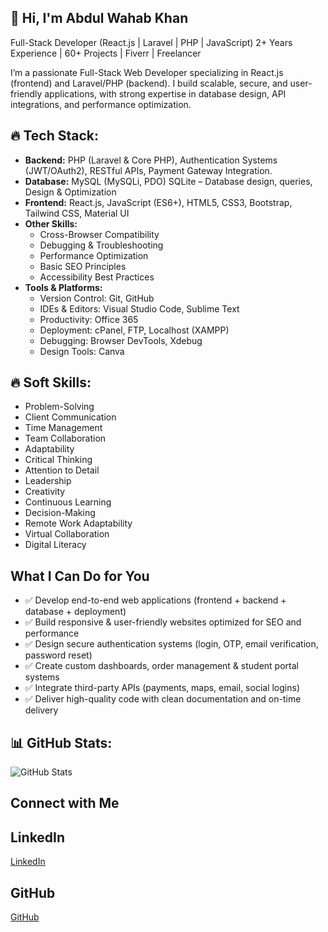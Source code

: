 ## 👋 Hi, I'm Abdul Wahab Khan 
Full-Stack Developer (React.js | Laravel | PHP | JavaScript)
 2+ Years Experience | 60+ Projects | Fiverr | Freelancer

I’m a passionate Full-Stack Web Developer specializing in React.js (frontend) and Laravel/PHP (backend). I build scalable, secure, and user-friendly applications, with strong expertise in database design, API integrations, and performance optimization.



## 🔥 Tech Stack:
- **Backend:** PHP (Laravel & Core PHP), Authentication Systems (JWT/OAuth2), RESTful APIs, Payment Gateway Integration.
- **Database:** MySQL (MySQLi, PDO) SQLite – Database design, queries,  Design & Optimization  
- **Frontend:** React.js, JavaScript (ES6+), HTML5, CSS3, Bootstrap, Tailwind CSS, Material UI 
- **Other Skills:**  
    - Cross-Browser Compatibility  
    - Debugging & Troubleshooting  
    - Performance Optimization  
    - Basic SEO Principles  
    - Accessibility Best Practices  
- **Tools & Platforms:**  
    - Version Control: Git, GitHub  
    - IDEs & Editors: Visual Studio Code, Sublime Text  
    - Productivity: Office 365  
    - Deployment: cPanel, FTP, Localhost (XAMPP)  
    - Debugging: Browser DevTools, Xdebug  
    - Design Tools: Canva  


## 🔥 Soft Skills: 
- Problem-Solving  
- Client Communication  
- Time Management  
- Team Collaboration  
- Adaptability  
- Critical Thinking  
- Attention to Detail  
- Leadership  
- Creativity  
- Continuous Learning  
- Decision-Making  
- Remote Work Adaptability  
- Virtual Collaboration  
- Digital Literacy  

## What I Can Do for You 

- ✅ Develop end-to-end web applications (frontend + backend + database + deployment)
- ✅ Build responsive & user-friendly websites optimized for SEO and performance
- ✅ Design secure authentication systems (login, OTP, email verification, password reset)
- ✅ Create custom dashboards, order management & student portal systems
- ✅ Integrate third-party APIs (payments, maps, email, social logins)
- ✅ Deliver high-quality code with clean documentation and on-time delivery


## 📊 GitHub Stats: 
![GitHub Stats](https://github-readme-stats.vercel.app/api?username=AbdulWahab5959&show_icons=true&theme=dark)

## Connect with Me

## LinkedIn
[LinkedIn](https://www.linkedin.com/in/abdul-wahab-khan-393374294)
## GitHub
[GitHub](https://github.com/AbdulWahab5959)